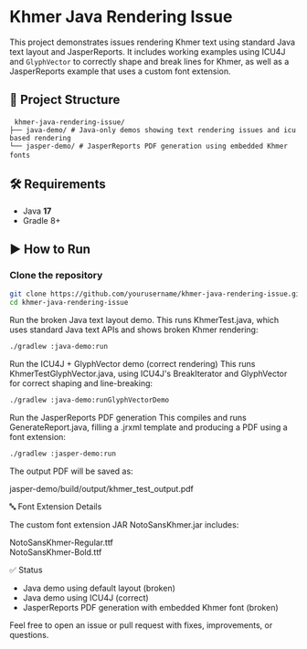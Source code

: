 # Khmer Java Rendering Issue

This project demonstrates issues rendering Khmer text using standard Java text layout and JasperReports. It includes working examples using ICU4J and `GlyphVector` to correctly shape and break lines for Khmer, as well as a JasperReports example that uses a custom font extension.

## 📁 Project Structure

<pre> <code>khmer-java-rendering-issue/
├── java-demo/ # Java-only demos showing text rendering issues and icu based rendering
└── jasper-demo/ # JasperReports PDF generation using embedded Khmer fonts</code> </pre>


## 🛠 Requirements

- Java **17**
- Gradle 8+

## ▶️ How to Run

### Clone the repository

```bash
git clone https://github.com/yourusername/khmer-java-rendering-issue.git
cd khmer-java-rendering-issue
```
Run the broken Java text layout demo.
This runs KhmerTest.java, which uses standard Java text APIs and shows broken Khmer rendering:

```bash
./gradlew :java-demo:run
```
Run the ICU4J + GlyphVector demo (correct rendering)
This runs KhmerTestGlyphVector.java, using ICU4J's BreakIterator and GlyphVector for correct shaping and line-breaking:
```bash
./gradlew :java-demo:runGlyphVectorDemo
```
Run the JasperReports PDF generation
This compiles and runs GenerateReport.java, filling a .jrxml template and producing a PDF using a font extension:
```bash
./gradlew :jasper-demo:run
```
The output PDF will be saved as:

jasper-demo/build/output/khmer_test_output.pdf

🔤 Font Extension Details

The custom font extension JAR NotoSansKhmer.jar includes:

NotoSansKhmer-Regular.ttf\
NotoSansKhmer-Bold.ttf

✅ Status

- Java demo using default layout (broken)
- Java demo using ICU4J (correct)
- JasperReports PDF generation with embedded Khmer font (broken)

Feel free to open an issue or pull request with fixes, improvements, or questions.
